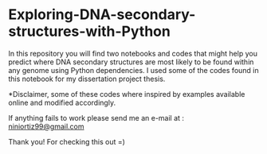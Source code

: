 # Exploring-DNA-secondary-structures-with-Python
In this repository you will find two notebooks and codes that might help you predict where DNA secondary structures are most likely to be found within any genome using Python dependencies.
I used  some of the codes found in this notebook for my dissertation project thesis. 



*Disclaimer, some of these codes where inspired by examples available online and modified accordingly.

If anything fails to work please send me an e-mail at : niniortiz99@gmail.com

Thank you! For checking this out =)
